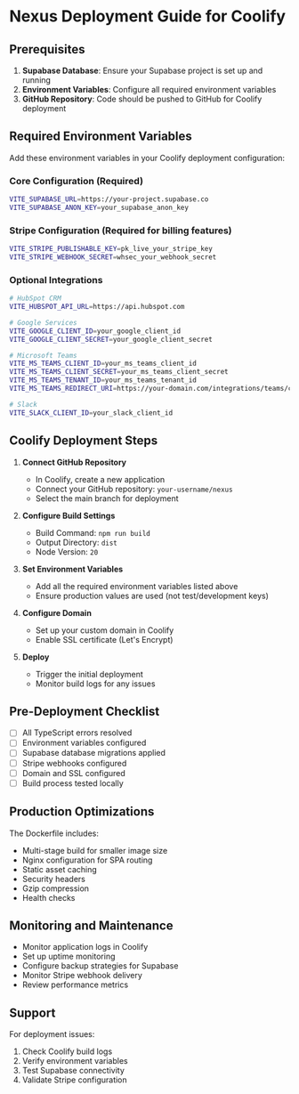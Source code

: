 # Nexus Deployment Guide for Coolify

## Prerequisites

1. **Supabase Database**: Ensure your Supabase project is set up and running
2. **Environment Variables**: Configure all required environment variables
3. **GitHub Repository**: Code should be pushed to GitHub for Coolify deployment

## Required Environment Variables

Add these environment variables in your Coolify deployment configuration:

### Core Configuration (Required)
```bash
VITE_SUPABASE_URL=https://your-project.supabase.co
VITE_SUPABASE_ANON_KEY=your_supabase_anon_key
```

### Stripe Configuration (Required for billing features)
```bash
VITE_STRIPE_PUBLISHABLE_KEY=pk_live_your_stripe_key
VITE_STRIPE_WEBHOOK_SECRET=whsec_your_webhook_secret
```

### Optional Integrations
```bash
# HubSpot CRM
VITE_HUBSPOT_API_URL=https://api.hubspot.com

# Google Services
VITE_GOOGLE_CLIENT_ID=your_google_client_id
VITE_GOOGLE_CLIENT_SECRET=your_google_client_secret

# Microsoft Teams
VITE_MS_TEAMS_CLIENT_ID=your_ms_teams_client_id
VITE_MS_TEAMS_CLIENT_SECRET=your_ms_teams_client_secret
VITE_MS_TEAMS_TENANT_ID=your_ms_teams_tenant_id
VITE_MS_TEAMS_REDIRECT_URI=https://your-domain.com/integrations/teams/callback

# Slack
VITE_SLACK_CLIENT_ID=your_slack_client_id
```

## Coolify Deployment Steps

1. **Connect GitHub Repository**
   - In Coolify, create a new application
   - Connect your GitHub repository: `your-username/nexus`
   - Select the main branch for deployment

2. **Configure Build Settings**
   - Build Command: `npm run build`
   - Output Directory: `dist`
   - Node Version: `20`

3. **Set Environment Variables**
   - Add all the required environment variables listed above
   - Ensure production values are used (not test/development keys)

4. **Configure Domain**
   - Set up your custom domain in Coolify
   - Enable SSL certificate (Let's Encrypt)

5. **Deploy**
   - Trigger the initial deployment
   - Monitor build logs for any issues

## Pre-Deployment Checklist

- [ ] All TypeScript errors resolved
- [ ] Environment variables configured
- [ ] Supabase database migrations applied
- [ ] Stripe webhooks configured
- [ ] Domain and SSL configured
- [ ] Build process tested locally

## Production Optimizations

The Dockerfile includes:
- Multi-stage build for smaller image size
- Nginx configuration for SPA routing
- Static asset caching
- Security headers
- Gzip compression
- Health checks

## Monitoring and Maintenance

- Monitor application logs in Coolify
- Set up uptime monitoring
- Configure backup strategies for Supabase
- Monitor Stripe webhook delivery
- Review performance metrics

## Support

For deployment issues:
1. Check Coolify build logs
2. Verify environment variables
3. Test Supabase connectivity
4. Validate Stripe configuration 